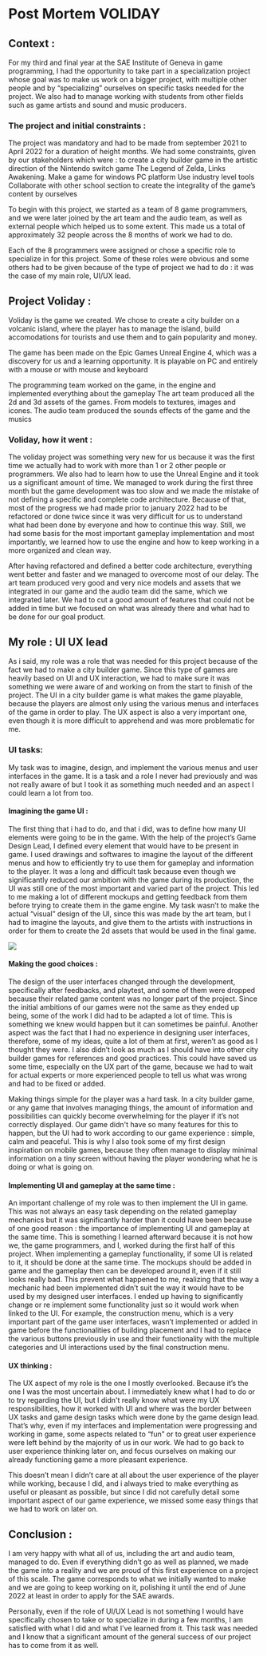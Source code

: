 # Post Mortem VOLIDAY

## Context :

For my third and final year at the SAE Institute of Geneva in game programming, I had the opportunity to take part in a specialization project whose goal was to make us work on a bigger project, with multiple other people and by “specializing” ourselves on specific tasks needed for the project. We also had to manage working with students from other fields such as game artists and sound and music producers.

### The project and initial constraints  :
The project was mandatory and had to be made from september 2021 to April 2022 for a duration of height months. We had some constraints, given by our stakeholders which were :
 to create a city builder game in the artistic direction of the Nintendo switch game  The Legend of Zelda, Links Awakening.
Make a game for windows PC platform
Use industry level tools
Collaborate with other school section to create the integrality of the game’s content by ourselves

To begin with this project, we started as a team of 8 game programmers, and we were later joined by the art team and the audio team, as well as external people which helped us to some extent. This made us a total of approximately 32 people across the 8 months of work we had to do.

Each of the 8 programmers were assigned or chose a specific role to specialize in for this project. Some of these roles were obvious and some others had to be given because of the type of project we had to do : it was the case of my main role, UI/UX lead.

## Project Voliday :

Voliday is the game we created. We chose to create a city builder on a volcanic island, where the player has to manage the island, build accomodations for tourists and use them and to gain popularity and money.

The game has been made on the Epic Games Unreal Engine 4, which was a discovery for us and a learning opportunity. It is playable on PC and entirely with a mouse or with mouse and keyboard

The programming team worked on the game, in the engine and implemented everything about the gameplay
The art team produced all the 2d and 3d assets of the games. From models to textures, images and icones.
The audio team produced the sounds effects of the game and the musics

### Voliday, how it went :
The voliday project was something very new for us because it was the first time we actually had to work with more than 1 or 2 other people or programmers. We also had to learn how to use the Unreal Engine and it took us a significant amount of time. We managed to work during the first three month but the game development was too slow and we made the mistake of not defining a specific and complete code architecture. Because of that, most of the progress we had made prior to january 2022 had to be refactored or done twice since it was very difficult for us to understand what had been done by everyone and how to continue this way. Still, we had some basis for the most important gameplay implementation and most importantly, we learned how to use the engine and how to keep working in a more organized and clean way.

After having refactored and defined a better code architecture, everything went better and faster and we managed to overcome most of our delay. The art team produced very good and very nice models and assets that we integrated in our game and the audio team did the same, which we integrated later. We had to cut a good amount of features that could not be added in time but we focused on what was already there and what had to be done for our goal product.



## My role : UI UX lead
As i said, my role was a role that was needed for this project because of the fact we had to make a city builder game. Since this type of games are heavily based on UI and UX interaction, we had to make sure it was something we were aware of and working on from the start to finish of the project. The UI in a city builder game is what makes the game playable, because the players are almost only using the various menus and interfaces of the game in order to play. The UX aspect is also a very important one, even though it is more difficult to apprehend and was more problematic for me.

### UI tasks:
My task was to imagine, design, and implement the various menus and user interfaces in the game. It is a task and a role I never had previously and was not really aware of but I took it as something much needed and an aspect I could learn a lot from too.

#### Imagining the game UI :
The first thing that i had to do, and that i did, was to define how many UI elements were going to be in the game. With the help of the project’s Game Design Lead, I defined every element that would have to be present in game. I used drawings and softwares to imagine the layout of the different menus and how to efficiently try to use them for gameplay and information to the player. It was a long and difficult task because even though we significantly reduced our ambition with the game during its production, the UI was still one of the most important and varied part of the project. This led to me making a lot of different mockups and getting feedback from them before trying to create them in the game engine. My task wasn’t to make the actual “visual” design of the UI, since this was made by the art team, but I had to imagine the layouts, and give them to the artists with instructions in order for them to create the 2d assets that would be used in the final game.

![](marvinschrd.github.io/VolidayPostMortem/images/AllUI.png)



#### Making the good choices :
The design of the user interfaces changed through the development, specifically after feedbacks, and playtest, and some of them were dropped because their related game content was no longer part of the project. Since the initial ambitions of our games were not the same as they ended up being, some of the work I did had to be adapted a lot of time. This is something we knew would happen but it can sometimes be painful. Another aspect was the fact that I had no experience in designing user interfaces, therefore, some of my ideas, quite a lot of them at first, weren’t as good as I thought they were. I also didn’t look as much as I should have into other city builder games for references and good practices. This could have saved us some time, especially on the UX part of the game, because we had to wait for actual experts or more experienced people to tell us what was wrong and had to be fixed or added.

Making things simple for the player was a hard task. In a city builder game, or any game that involves managing things, the amount of information and possibilities can quickly become overwhelming for the player if it’s not correctly displayed. Our game didn't have so many features for this to happen, but the UI had to work according to our game experience : simple, calm and peaceful. This is why I also took some of my first design inspiration on mobile games, because they often manage to display minimal information on a tiny screen without having the player wondering what he is doing or what is going on.


#### Implementing UI and gameplay at the same time :
An important challenge of my role was to then implement the UI in game. This was not always an easy task depending on the related gameplay mechanics but it was significantly harder than it could have been because of one good reason : the importance of implementing UI and gameplay at the same time. This is something I learned afterward because it is not how we, the game programmers, and I, worked during the first half of this project. When implementing a gameplay functionality, if some UI is related to it, it should be done at the same time. The mockups should be added in game and the gameplay then can be developed around it, even if it still looks really bad. This prevent what happened to me, realizing that the way a mechanic had been implemented didn’t suit the way it would have to be used by my designed user interfaces. I ended up having to significantly change or re implement some functionality just so it would work when linked to the UI. For example, the construction menu, which is a very important part of the game user interfaces, wasn’t implemented or added in game before the functionalities of building placement and I had to replace the various buttons previously in use and their functionality with the multiple categories and UI interactions used by the final construction menu.

#### UX thinking :
The UX aspect of my role is the one I mostly overlooked. Because it’s the one I was the most uncertain about. I immediately knew what I had to do or to try regarding the UI, but I didn't really know what were my UX responsibilities, how it worked with UI and where was the border between UX tasks and game design tasks which were done by the  game design lead. That’s why, even if my interfaces and implementation were progressing and working in game, some aspects related to “fun” or to great user experience were left behind by the majority of us in our work. We had to go back to user experience thinking later on, and focus ourselves on making our already functioning game a more pleasant experience.

This doesn’t mean I didn’t care at all about the user experience of the player while working, because I did, and i always tried to make everything as useful or pleasant as possible, but since I did not carefully detail some important aspect of our game experience, we missed some easy things that we had to work on later on.



## Conclusion :

I am very happy with what all of us, including the art and audio team, managed to do. Even if everything didn’t go as well as planned, we made the game into a reality and we are proud of this first experience on a project of this scale. The game corresponds to what we initially wanted to make and we are going to keep working on it, polishing it until the end of June 2022 at least in order to apply for the SAE awards.

Personally, even if the role of UI/UX Lead is not something I would have specifically chosen to take or to specialize in during a few months, I am satisfied with what I did and what I’ve learned from it. This task was needed and I know that a significant amount of the general success of our project has to come from it as well.



